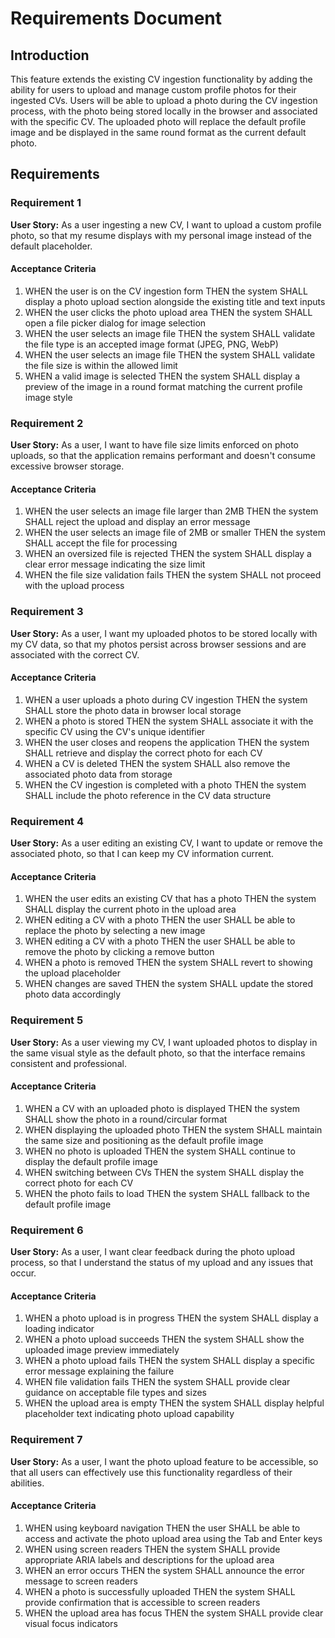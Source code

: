 # Requirements Document

## Introduction

This feature extends the existing CV ingestion functionality by adding the ability for users to upload and manage custom profile photos for their ingested CVs. Users will be able to upload a photo during the CV ingestion process, with the photo being stored locally in the browser and associated with the specific CV. The uploaded photo will replace the default profile image and be displayed in the same round format as the current default photo.

## Requirements

### Requirement 1

**User Story:** As a user ingesting a new CV, I want to upload a custom profile photo, so that my resume displays with my personal image instead of the default placeholder.

#### Acceptance Criteria

1. WHEN the user is on the CV ingestion form THEN the system SHALL display a photo upload section alongside the existing title and text inputs
2. WHEN the user clicks the photo upload area THEN the system SHALL open a file picker dialog for image selection
3. WHEN the user selects an image file THEN the system SHALL validate the file type is an accepted image format (JPEG, PNG, WebP)
4. WHEN the user selects an image file THEN the system SHALL validate the file size is within the allowed limit
5. WHEN a valid image is selected THEN the system SHALL display a preview of the image in a round format matching the current profile image style

### Requirement 2

**User Story:** As a user, I want to have file size limits enforced on photo uploads, so that the application remains performant and doesn't consume excessive browser storage.

#### Acceptance Criteria

1. WHEN the user selects an image file larger than 2MB THEN the system SHALL reject the upload and display an error message
2. WHEN the user selects an image file of 2MB or smaller THEN the system SHALL accept the file for processing
3. WHEN an oversized file is rejected THEN the system SHALL display a clear error message indicating the size limit
4. WHEN the file size validation fails THEN the system SHALL not proceed with the upload process

### Requirement 3

**User Story:** As a user, I want my uploaded photos to be stored locally with my CV data, so that my photos persist across browser sessions and are associated with the correct CV.

#### Acceptance Criteria

1. WHEN a user uploads a photo during CV ingestion THEN the system SHALL store the photo data in browser local storage
2. WHEN a photo is stored THEN the system SHALL associate it with the specific CV using the CV's unique identifier
3. WHEN the user closes and reopens the application THEN the system SHALL retrieve and display the correct photo for each CV
4. WHEN a CV is deleted THEN the system SHALL also remove the associated photo data from storage
5. WHEN the CV ingestion is completed with a photo THEN the system SHALL include the photo reference in the CV data structure

### Requirement 4

**User Story:** As a user editing an existing CV, I want to update or remove the associated photo, so that I can keep my CV information current.

#### Acceptance Criteria

1. WHEN the user edits an existing CV that has a photo THEN the system SHALL display the current photo in the upload area
2. WHEN editing a CV with a photo THEN the user SHALL be able to replace the photo by selecting a new image
3. WHEN editing a CV with a photo THEN the user SHALL be able to remove the photo by clicking a remove button
4. WHEN a photo is removed THEN the system SHALL revert to showing the upload placeholder
5. WHEN changes are saved THEN the system SHALL update the stored photo data accordingly

### Requirement 5

**User Story:** As a user viewing my CV, I want uploaded photos to display in the same visual style as the default photo, so that the interface remains consistent and professional.

#### Acceptance Criteria

1. WHEN a CV with an uploaded photo is displayed THEN the system SHALL show the photo in a round/circular format
2. WHEN displaying the uploaded photo THEN the system SHALL maintain the same size and positioning as the default profile image
3. WHEN no photo is uploaded THEN the system SHALL continue to display the default profile image
4. WHEN switching between CVs THEN the system SHALL display the correct photo for each CV
5. WHEN the photo fails to load THEN the system SHALL fallback to the default profile image

### Requirement 6

**User Story:** As a user, I want clear feedback during the photo upload process, so that I understand the status of my upload and any issues that occur.

#### Acceptance Criteria

1. WHEN a photo upload is in progress THEN the system SHALL display a loading indicator
2. WHEN a photo upload succeeds THEN the system SHALL show the uploaded image preview immediately
3. WHEN a photo upload fails THEN the system SHALL display a specific error message explaining the failure
4. WHEN file validation fails THEN the system SHALL provide clear guidance on acceptable file types and sizes
5. WHEN the upload area is empty THEN the system SHALL display helpful placeholder text indicating photo upload capability

### Requirement 7

**User Story:** As a user, I want the photo upload feature to be accessible, so that all users can effectively use this functionality regardless of their abilities.

#### Acceptance Criteria

1. WHEN using keyboard navigation THEN the user SHALL be able to access and activate the photo upload area using the Tab and Enter keys
2. WHEN using screen readers THEN the system SHALL provide appropriate ARIA labels and descriptions for the upload area
3. WHEN an error occurs THEN the system SHALL announce the error message to screen readers
4. WHEN a photo is successfully uploaded THEN the system SHALL provide confirmation that is accessible to screen readers
5. WHEN the upload area has focus THEN the system SHALL provide clear visual focus indicators